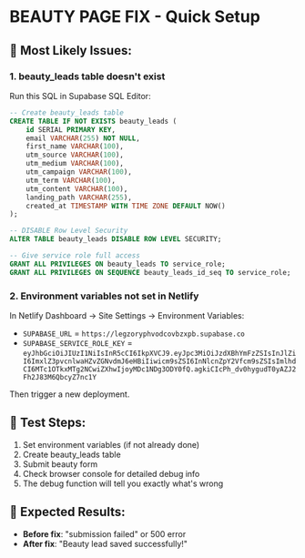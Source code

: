# BEAUTY PAGE FIX - Quick Setup

## 🚨 Most Likely Issues:

### 1. **beauty_leads table doesn't exist**
Run this SQL in Supabase SQL Editor:
```sql
-- Create beauty_leads table
CREATE TABLE IF NOT EXISTS beauty_leads (
    id SERIAL PRIMARY KEY,
    email VARCHAR(255) NOT NULL,
    first_name VARCHAR(100),
    utm_source VARCHAR(100),
    utm_medium VARCHAR(100), 
    utm_campaign VARCHAR(100),
    utm_term VARCHAR(100),
    utm_content VARCHAR(100),
    landing_path VARCHAR(255),
    created_at TIMESTAMP WITH TIME ZONE DEFAULT NOW()
);

-- DISABLE Row Level Security
ALTER TABLE beauty_leads DISABLE ROW LEVEL SECURITY;

-- Give service role full access
GRANT ALL PRIVILEGES ON beauty_leads TO service_role;
GRANT ALL PRIVILEGES ON SEQUENCE beauty_leads_id_seq TO service_role;
```

### 2. **Environment variables not set in Netlify**
In Netlify Dashboard → Site Settings → Environment Variables:
- `SUPABASE_URL` = `https://legzoryphvodcovbzxpb.supabase.co`
- `SUPABASE_SERVICE_ROLE_KEY` = `eyJhbGciOiJIUzI1NiIsInR5cCI6IkpXVCJ9.eyJpc3MiOiJzdXBhYmFzZSIsInJlZiI6ImxlZ3pvcnlwaHZvZGNvdmJ6eHBiIiwicm9sZSI6InNlcnZpY2Vfcm9sZSIsImlhdCI6MTc1OTkxMTg2NCwiZXhwIjoyMDc1NDg3ODY0fQ.agkiCIcPh_dv0hygudT0yAZJ2Fh2J83M6QbcyZ7nc1Y`

Then trigger a new deployment.

## 🧪 Test Steps:
1. Set environment variables (if not already done)
2. Create beauty_leads table  
3. Submit beauty form
4. Check browser console for detailed debug info
5. The debug function will tell you exactly what's wrong

## 📱 Expected Results:
- **Before fix**: "submission failed" or 500 error
- **After fix**: "Beauty lead saved successfully!"